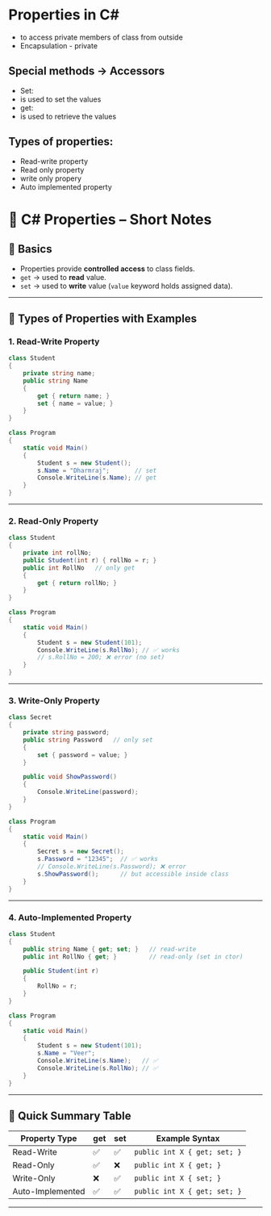 ﻿# Properties in C#
- to access private members of class from outside
- Encapsulation - private

## Special methods -> Accessors
- Set: 
 - is used to set the values
- get:
 - is used to retrieve the values

## Types of properties: 
- Read-write property
- Read only property 
- write only propery
- Auto implemented property


# 📌 C# Properties – Short Notes

## 🔹 Basics
- Properties provide **controlled access** to class fields.  
- `get` → used to **read** value.  
- `set` → used to **write** value (`value` keyword holds assigned data).  

---

## 🔹 Types of Properties with Examples

### 1. **Read-Write Property**
```csharp
class Student
{
    private string name;
    public string Name
    {
        get { return name; }
        set { name = value; }
    }
}

class Program
{
    static void Main()
    {
        Student s = new Student();
        s.Name = "Dharmraj";       // set
        Console.WriteLine(s.Name); // get
    }
}
````

---

### 2. **Read-Only Property**

```csharp
class Student
{
    private int rollNo;
    public Student(int r) { rollNo = r; }
    public int RollNo   // only get
    {
        get { return rollNo; }
    }
}

class Program
{
    static void Main()
    {
        Student s = new Student(101);
        Console.WriteLine(s.RollNo); // ✅ works
        // s.RollNo = 200; ❌ error (no set)
    }
}
```

---

### 3. **Write-Only Property**

```csharp
class Secret
{
    private string password;
    public string Password   // only set
    {
        set { password = value; }
    }

    public void ShowPassword()
    {
        Console.WriteLine(password);
    }
}

class Program
{
    static void Main()
    {
        Secret s = new Secret();
        s.Password = "12345";  // ✅ works
        // Console.WriteLine(s.Password); ❌ error
        s.ShowPassword();      // but accessible inside class
    }
}
```

---

### 4. **Auto-Implemented Property**

```csharp
class Student
{
    public string Name { get; set; }   // read-write
    public int RollNo { get; }         // read-only (set in ctor)

    public Student(int r)
    {
        RollNo = r;
    }
}

class Program
{
    static void Main()
    {
        Student s = new Student(101);
        s.Name = "Veer";
        Console.WriteLine(s.Name);   // ✅
        Console.WriteLine(s.RollNo); // ✅
    }
}
```

---

## 🔹 Quick Summary Table

| Property Type    | get | set | Example Syntax               |
| ---------------- | --- | --- | ---------------------------- |
| Read-Write       | ✅   | ✅   | `public int X { get; set; }` |
| Read-Only        | ✅   | ❌   | `public int X { get; }`      |
| Write-Only       | ❌   | ✅   | `public int X { set; }`      |
| Auto-Implemented | ✅   | ✅   | `public int X { get; set; }` |

---

